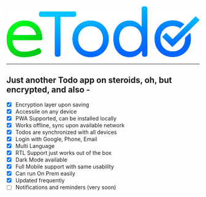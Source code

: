 ![eTodo Logo](./client/src/assets/logo-large.png)

---

## Just another Todo app on steroids, oh, but encrypted, and also -

- [x] Encryption layer upon saving
- [x] Accessile on any device
- [x] PWA Supported, can be installed locally
- [x] Works offline, sync upon available network
- [x] Todos are synchronized with all devices
- [x] Login with Google, Phone, Email
- [x] Multi Language
- [x] RTL Support just works out of the box
- [x] Dark Mode available
- [x] Full Mobile support with same usability
- [x] Can run On Prem easily
- [x] Updated frequently
- [ ] Notifications and reminders (very soon)
